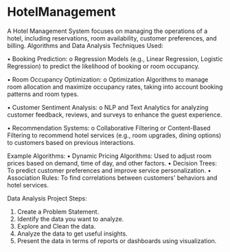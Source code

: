# HotelManagement
A Hotel Management System focuses on managing the operations of a hotel, including reservations, room availability, customer preferences, and billing.
Algorithms and Data Analysis Techniques Used:

•	Booking Prediction:
o	Regression Models (e.g., Linear Regression, Logistic Regression) to predict the likelihood of booking or room occupancy.

•	Room Occupancy Optimization:
o	Optimization Algorithms to manage room allocation and maximize occupancy rates, taking into account booking patterns and room types.

•	Customer Sentiment Analysis:
o	NLP and Text Analytics for analyzing customer feedback, reviews, and surveys to enhance the guest experience.

•	Recommendation Systems:
o	Collaborative Filtering or Content-Based Filtering to recommend hotel services (e.g., room upgrades, dining options) to customers based on previous interactions.


Example Algorithms:
•	Dynamic Pricing Algorithms: Used to adjust room prices based on demand, time of day, and other factors.
•	Decision Trees: To predict customer preferences and improve service personalization.
•	Association Rules: To find correlations between customers' behaviors and hotel services.


Data Analysis Project Steps:
1. Create a Problem Statement.
2. Identify the data you want to analyze.
3. Explore and Clean the data.
4. Analyze the data to get useful insights.
5. Present the data in terms of reports or dashboards using visualization.

